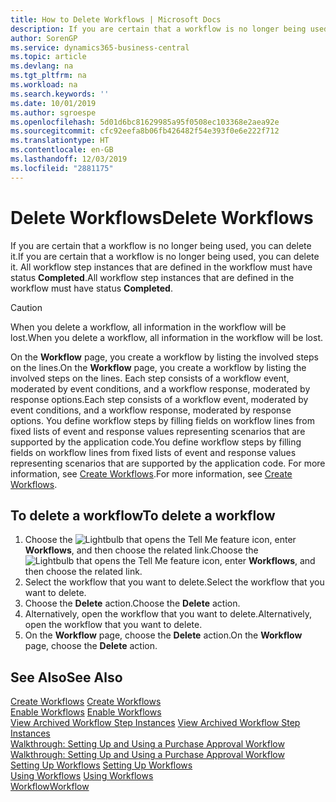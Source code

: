 ```yaml
---
title: How to Delete Workflows | Microsoft Docs
description: If you are certain that a workflow is no longer being used, you can delete it. All workflow step instances that are defined in the workflow must have status **Completed**.
author: SorenGP
ms.service: dynamics365-business-central
ms.topic: article
ms.devlang: na
ms.tgt_pltfrm: na
ms.workload: na
ms.search.keywords: ''
ms.date: 10/01/2019
ms.author: sgroespe
ms.openlocfilehash: 5d01d6bc81629985a95f0508ec103368e2aea92e
ms.sourcegitcommit: cfc92eefa8b06fb426482f54e393f0e6e222f712
ms.translationtype: HT
ms.contentlocale: en-GB
ms.lasthandoff: 12/03/2019
ms.locfileid: "2881175"
---
```

# <a name="delete-workflows"></a><span data-ttu-id="ebabe-104">Delete Workflows</span><span class="sxs-lookup"><span data-stu-id="ebabe-104">Delete Workflows</span></span>
<span data-ttu-id="ebabe-105">If you are certain that a workflow is no longer being used, you can delete it.</span><span class="sxs-lookup"><span data-stu-id="ebabe-105">If you are certain that a workflow is no longer being used, you can delete it.</span></span> <span data-ttu-id="ebabe-106">All workflow step instances that are defined in the workflow must have status **Completed**.</span><span class="sxs-lookup"><span data-stu-id="ebabe-106">All workflow step instances that are defined in the workflow must have status **Completed**.</span></span>  

> [!CAUTION]  
>  <span data-ttu-id="ebabe-107">When you delete a workflow, all information in the workflow will be lost.</span><span class="sxs-lookup"><span data-stu-id="ebabe-107">When you delete a workflow, all information in the workflow will be lost.</span></span>  

 <span data-ttu-id="ebabe-108">On the **Workflow** page, you create a workflow by listing the involved steps on the lines.</span><span class="sxs-lookup"><span data-stu-id="ebabe-108">On the **Workflow** page, you create a workflow by listing the involved steps on the lines.</span></span> <span data-ttu-id="ebabe-109">Each step consists of a workflow event, moderated by event conditions, and a workflow response, moderated by response options.</span><span class="sxs-lookup"><span data-stu-id="ebabe-109">Each step consists of a workflow event, moderated by event conditions, and a workflow response, moderated by response options.</span></span> <span data-ttu-id="ebabe-110">You define workflow steps by filling fields on workflow lines from fixed lists of event and response values representing scenarios that are supported by the application code.</span><span class="sxs-lookup"><span data-stu-id="ebabe-110">You define workflow steps by filling fields on workflow lines from fixed lists of event and response values representing scenarios that are supported by the application code.</span></span> <span data-ttu-id="ebabe-111">For more information, see [Create Workflows](across-how-to-create-workflows.md).</span><span class="sxs-lookup"><span data-stu-id="ebabe-111">For more information, see [Create Workflows](across-how-to-create-workflows.md).</span></span>  

## <a name="to-delete-a-workflow"></a><span data-ttu-id="ebabe-112">To delete a workflow</span><span class="sxs-lookup"><span data-stu-id="ebabe-112">To delete a workflow</span></span>  
1.  <span data-ttu-id="ebabe-113">Choose the ![Lightbulb that opens the Tell Me feature](media/ui-search/search_small.png "Tell me what you want to do") icon, enter **Workflows**, and then choose the related link.</span><span class="sxs-lookup"><span data-stu-id="ebabe-113">Choose the ![Lightbulb that opens the Tell Me feature](media/ui-search/search_small.png "Tell me what you want to do") icon, enter **Workflows**, and then choose the related link.</span></span>  
2.  <span data-ttu-id="ebabe-114">Select the workflow that you want to delete.</span><span class="sxs-lookup"><span data-stu-id="ebabe-114">Select the workflow that you want to delete.</span></span>  
3.  <span data-ttu-id="ebabe-115">Choose the **Delete** action.</span><span class="sxs-lookup"><span data-stu-id="ebabe-115">Choose the **Delete** action.</span></span>  
4.  <span data-ttu-id="ebabe-116">Alternatively, open the workflow that you want to delete.</span><span class="sxs-lookup"><span data-stu-id="ebabe-116">Alternatively, open the workflow that you want to delete.</span></span>  
5.  <span data-ttu-id="ebabe-117">On the **Workflow** page, choose the **Delete** action.</span><span class="sxs-lookup"><span data-stu-id="ebabe-117">On the **Workflow** page, choose the **Delete** action.</span></span>  

## <a name="see-also"></a><span data-ttu-id="ebabe-118">See Also</span><span class="sxs-lookup"><span data-stu-id="ebabe-118">See Also</span></span>  
 <span data-ttu-id="ebabe-119">[Create Workflows](across-how-to-create-workflows.md) </span><span class="sxs-lookup"><span data-stu-id="ebabe-119">[Create Workflows](across-how-to-create-workflows.md) </span></span>  
 <span data-ttu-id="ebabe-120">[Enable Workflows](across-how-to-enable-workflows.md) </span><span class="sxs-lookup"><span data-stu-id="ebabe-120">[Enable Workflows](across-how-to-enable-workflows.md) </span></span>  
 <span data-ttu-id="ebabe-121">[View Archived Workflow Step Instances](across-how-to-view-archived-workflow-step-instances.md) </span><span class="sxs-lookup"><span data-stu-id="ebabe-121">[View Archived Workflow Step Instances](across-how-to-view-archived-workflow-step-instances.md) </span></span>  
 <span data-ttu-id="ebabe-122">[Walkthrough: Setting Up and Using a Purchase Approval Workflow](walkthrough-setting-up-and-using-a-purchase-approval-workflow.md) </span><span class="sxs-lookup"><span data-stu-id="ebabe-122">[Walkthrough: Setting Up and Using a Purchase Approval Workflow](walkthrough-setting-up-and-using-a-purchase-approval-workflow.md) </span></span>  
 <span data-ttu-id="ebabe-123">[Setting Up Workflows](across-set-up-workflows.md) </span><span class="sxs-lookup"><span data-stu-id="ebabe-123">[Setting Up Workflows](across-set-up-workflows.md) </span></span>  
 <span data-ttu-id="ebabe-124">[Using Workflows](across-use-workflows.md) </span><span class="sxs-lookup"><span data-stu-id="ebabe-124">[Using Workflows](across-use-workflows.md) </span></span>  
 [<span data-ttu-id="ebabe-125">Workflow</span><span class="sxs-lookup"><span data-stu-id="ebabe-125">Workflow</span></span>](across-workflow.md)   
